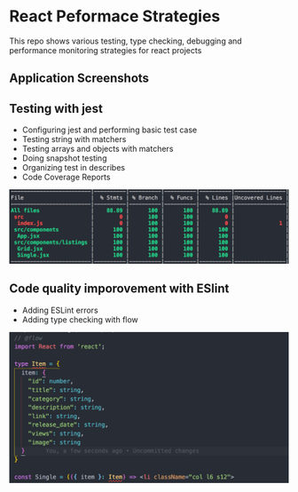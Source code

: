 # React Peformace Strategies
This repo shows various testing, type checking, debugging and performance monitoring strategies for react projects

## Application Screenshots


## Testing with jest

* Configuring jest and performing basic test case
* Testing string with matchers
* Testing arrays and objects with matchers
* Doing snapshot testing
* Organizing test in describes
* Code Coverage Reports

![Screenshot](./coverage.png "Coverage")

## Code quality imporovement with ESlint

* Adding ESLint errors
* Adding type checking with flow

![Screenshot](./flow.png "Flow")
